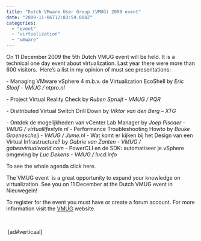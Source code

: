 ```yaml
---
title: "Dutch VMware User Group (VMUG) 2009 event"
date: "2009-11-06T12:03:59.000Z"
categories: 
  - "event"
  - "virtualization"
  - "vmware"
---
```


On 11 December 2009 the 5th Dutch VMUG event will be held. It is a technical one day event about virtualization. Last year there were more than 600 visitors.  Here’s a list in my opinion of must see presentations:

\- Managing VMware vSphere 4 m.b.v. de Virtualization EcoShell by _Eric Sloof - VMUG / ntpro.nl_

_\-_ Project Virtual Reality Check by _Ruben Spruijt - VMUG / PQR_

_\-_ Disitributed Virtual Switch Drill Down by _Viktor van den Berg – XTG_

_\-_ Ontdek de mogelijkheden van vCenter Lab Manager by _Joep Piscaer - VMUG / virtuallifestyle.nl_ - Performance Troubleshooting Howto by _Bouke Groenescheij - VMUG / Jume.nl_ - Wat komt er kijken bij het Design van een Virtual Infrastructure? by _Gabrie van Zanten - VMUG / gabesvirtualworld.com_ - PowerCLI en de SDK: automatiseer je vSphere omgeving by _Luc Dekens - VMUG / lucd.info_

To see the whole agenda click here.

The VMUG event  is a great opportunity to expand your knowledge on virtualization. See you on 11 December at the Dutch VMUG event in Nieuwegein! 

To register for the event you must have or create a forum account. For more information visit the [VMUG](http://www.vmug.nl) website.

 

 \[ad#verticaal\]
